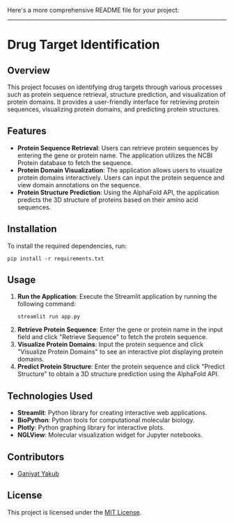 Here's a more comprehensive README file for your project:

---

# Drug Target Identification

## Overview
This project focuses on identifying drug targets through various processes such as protein sequence retrieval, structure prediction, and visualization of protein domains. It provides a user-friendly interface for retrieving protein sequences, visualizing protein domains, and predicting protein structures.

## Features
- **Protein Sequence Retrieval**: Users can retrieve protein sequences by entering the gene or protein name. The application utilizes the NCBI Protein database to fetch the sequence.
- **Protein Domain Visualization**: The application allows users to visualize protein domains interactively. Users can input the protein sequence and view domain annotations on the sequence.
- **Protein Structure Prediction**: Using the AlphaFold API, the application predicts the 3D structure of proteins based on their amino acid sequences.

## Installation
To install the required dependencies, run:
```
pip install -r requirements.txt
```

## Usage
1. **Run the Application**: Execute the Streamlit application by running the following command:
   ```
   streamlit run app.py
   ```
2. **Retrieve Protein Sequence**: Enter the gene or protein name in the input field and click "Retrieve Sequence" to fetch the protein sequence.
3. **Visualize Protein Domains**: Input the protein sequence and click "Visualize Protein Domains" to see an interactive plot displaying protein domains.
4. **Predict Protein Structure**: Enter the protein sequence and click "Predict Structure" to obtain a 3D structure prediction using the AlphaFold API.

## Technologies Used
- **Streamlit**: Python library for creating interactive web applications.
- **BioPython**: Python tools for computational molecular biology.
- **Plotly**: Python graphing library for interactive plots.
- **NGLView**: Molecular visualization widget for Jupyter notebooks.

## Contributors
- [Ganiyat Yakub](https://github.com/Ganyak07)

## License
This project is licensed under the [MIT License](LICENSE).

